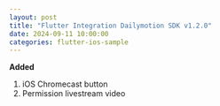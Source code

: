 ```yaml
---
layout: post
title: "Flutter Integration Dailymotion SDK v1.2.0"
date: 2024-09-11 10:00:00
categories: flutter-ios-sample
---
```


**Added**
1. iOS Chromecast button
2. Permission livestream video

